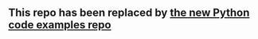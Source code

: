 ## This repo has been replaced by [the new Python code examples repo](https://github.com/docusign/code-examples-python)